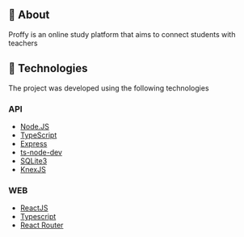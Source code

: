 ## :green_book: About

Proffy is an online study platform that aims to connect students with teachers

## :rocket: Technologies 

The project was developed using the following technologies

### API
- [Node.JS](https://nodejs.org/)
- [TypeScript](https://www.typescriptlang.org)
- [Express](https://expressjs.com/)
- [ts-node-dev](https://github.com/whitecolor/ts-node-dev)
- [SQLite3](https://www.npmjs.com/package/sqlite3)
- [KnexJS](http://knexjs.org/)

### WEB
- [ReactJS](https://reactjs.org/)
- [Typescript](https://www.typescriptlang.org)
- [React Router](https://github.com/ReactTraining/react-router)
